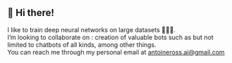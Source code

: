 ## 👋 Hi there! 
I like to train deep neural networks on large datasets 🧠🤖💥.   
I’m looking to collaborate on : creation of valuable bots such as but not limited to chatbots of all kinds, among other things.   
You can reach me through my personal email at antoineross.ai@gmail.com
